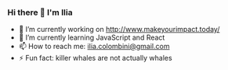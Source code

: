 ### Hi there 👋 I'm Ilia

- 🔭 I’m currently working on http://www.makeyourimpact.today/
- 🌱 I’m currently learning JavaScript and React
- 📫 How to reach me: ilia.colombini@gmail.com
- ⚡ Fun fact: killer whales are not actually whales
